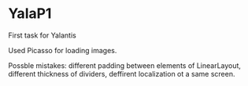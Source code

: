 # YalaP1
First task for Yalantis

Used Picasso for loading images. 

Possble mistakes: different padding between elements of LinearLayout, different thickness of dividers, deffirent localization ot a same screen.

